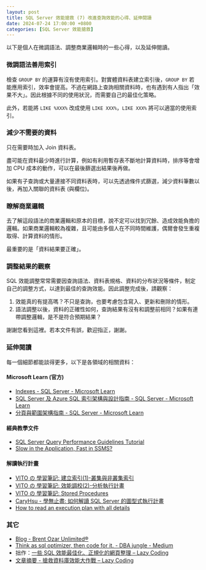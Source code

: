 ```yaml
---
layout: post
title: SQL Server 效能搶救 (7) 改進查詢效能的心得、延伸閱讀
date: 2024-07-24 17:00:00 +0800
categories: [SQL Server 效能搶救]
--- 
```


以下是個人在微調語法、調整商業邏輯時的一些心得，以及延伸閱讀。

### 微調語法善用索引

檢查 `GROUP BY` 的運算有沒有使用索引。對實體資料表建立索引後，`GROUP BY` 若能應用索引，效率會提高。不過在網路上查詢相關資料時，也有遇到有人指出「效果不大」。因此根據不同的使用狀況，而需要自己的最佳化策略。

此外，若能將 `LIKE %XXX%` 改成使用 `LIKE XXX%`，`LIKE XXX%` 將可以適當的使用索引。

### 減少不需要的資料

只在需要時加入 Join 資料表。

盡可能在資料最少時進行計算，例如有利用暫存表不斷地計算資料時，排序等會增加 CPU 成本的動作，可以在最後篩選出結果後再做。

如果有子查詢或大量連接不同資料表時，可以先透過條件式篩選，減少資料筆數以後，再加入關聯的資料表 (與欄位)。

### 瞭解商業邏輯

去了解這段語法的商業邏輯和原本的目標，說不定可以找到冗餘、造成效能負擔的邏輯。如果商業邏輯較為複雜，且可能由多個人在不同時間維護，偶爾會發生重複取得、計算資料的情形。

最重要的是「資料結果要正確」。

### 調整結果的觀察

SQL 效能調整常常需要因查詢語法、資料表規格、資料的分布狀況等條件，制定自己的調整方式，以達到最佳的查詢效能。因此調整完成後，請觀察：

1. 效能真的有提高嗎？不只是查詢，也要考慮包含寫入、更新和刪除的情形。
2. 語法調整以後，資料的正確性如何，查詢結果有沒有和調整前相同？如果有連帶調整邏輯，是不是符合預期結果？

謝謝您看到這裡。若本文件有誤，歡迎指正，謝謝。

### 延伸閱讀

每一個細節都能談得更多，以下是各領域的相關資料：

#### Microsoft Learn (官方)

- [Indexes - SQL Server - Microsoft Learn](https://learn.microsoft.com/en-us/sql/relational-databases/indexes/indexes?view=sql-server-ver16 )
- [SQL Server 及 Azure SQL 索引架構與設計指南 - SQL Server - Microsoft Learn](https://learn.microsoft.com/zh-tw/sql/relational-databases/sql-server-index-design-guide?view=sql-server-ver16)
- [分頁與範圍架構指南 - SQL Server - Microsoft Learn](https://learn.microsoft.com/zh-tw/sql/relational-databases/pages-and-extents-architecture-guide?view=sql-server-ver16)

#### 經典教學文件

- [SQL Server Query Performance Guidelines Tutorial](https://www.mssqltips.com/sqlservertutorial/3200/sql-server-query-performance-guidelines-tutorial/)
- [Slow in the Application, Fast in SSMS?](https://www.sommarskog.se/query-plan-mysteries.html#plangenerate)

#### 解讀執行計畫

- [VITO の 學習筆記: 建立索引(1)-叢集與非叢集索引](http://vito-note.blogspot.com/2013/05/blog-post_5510.html)
- [VITO の 學習筆記: 效能調校(2)-分析執行計畫](http://vito-note.blogspot.com/2013/05/blog-post_2862.html)
- [VITO の 學習筆記: Stored Procedures](http://vito-note.blogspot.com/2013/05/stored-procedures.html)
- [CaryHsu - 學無止盡: 如何解讀 SQL Server 的圖型式執行計畫](http://caryhsu.blogspot.com/2011/06/sql-server.html)
- [How to read an execution plan with all details](https://www.sqlshack.com/how-to-read-an-execution-plan-with-all-details/)

### 其它

- [Blog - Brent Ozar Unlimited®](https://www.brentozar.com/blog/)
- [Think as sql optimizer, then code for it. - DBA jungle - Medium](https://medium.com/dba-jungle/think-as-sql-optimizer-then-code-for-it-f0bb2036cfa6)
- 拙作：[一些 SQL 效能最佳化、正規化的網頁整理 – Lazy Coding](/SQL_Useful_Link/)
- [文章摘要 - 搶救資料庫效能大作戰 – Lazy Coding](/SQL_Article_Improve_Database_Performance/)